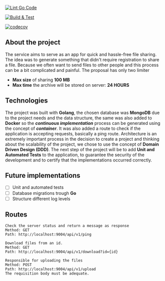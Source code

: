 
[![Lint Go Code](https://github.com/aawadallak/quick-share-test/actions/workflows/go.yml/badge.svg?branch=main)](https://github.com/aawadallak/quick-share-test/actions/workflows/go.yml)

[![Build & Test](https://github.com/aawadallak/quick-share-test/actions/workflows/test.yml/badge.svg)](https://github.com/aawadallak/quick-share-test/actions/workflows/test.yml)

[![codecov](https://codecov.io/gh/aawadallak/quick-share-test/branch/main/graph/badge.svg?token=7XKKZXYIT9)](https://codecov.io/gh/aawadallak/quick-share-test)


## About the project
The service aims to serve as an app for quick and hassle-free file sharing. The idea was to generate something that didn't require registration to share a file. Because we often want to send files to other people and this process can be a bit complicated and painful. The proposal has only two limiter

 - **Max size** of sharing **100 MB**
 - **Max time** the archive will be stored on server: **24 HOURS**

## Technologies
The project was built with **Golang**, the chosen database was **MongoDB** due to the project needs and the data structure, the same was also added to **Docker** so  the ***continuous implementation*** process can be generated using the concept of ***container***. It was also added a route to check if the application is accepting requests, basically a ping route. Architecture is an extremely important process in the decision to create a project and thinking about the scalability of the project, we chose to use the concept of **Domain Driven Design (DDD)**. The next step of the project will be to add **Unit and Automated Tests** to the application, to guarantee the security of the development and to certify that the implementations occurred correctly.

## Future implementations

 - [ ] Unit and automated tests
 - [ ] Database migrations trough **Go**
 - [ ] Structure different log levels

## Routes

```
Check the server status and return a message as response
Method: GET
Path: http://localhost:9004/api/v1/ping
```
```
Download files from an id.
Method: GET
Path: http://localhost:9004/api/v1/download?id={id}
```
```
Responsible for uploading the files
Method: POST
Path: http://localhost:9004/api/v1/upload
The requisition body must be adequate.
```
